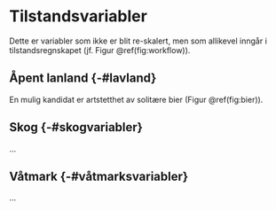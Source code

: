 # Tilstandsvariabler

Dette er variabler som ikke er blit re-skalert, men som allikevel inngår i tilstandsregnskapet (jf. Figur \@ref(fig:workflow)).


## Åpent lanland {-#lavland}

En mulig kandidat er artstetthet av solitære bier (Figur \@ref(fig:bier)).

## Skog {-#skogvariabler}

...

## Våtmark {-#våtmarksvariabler}

...


